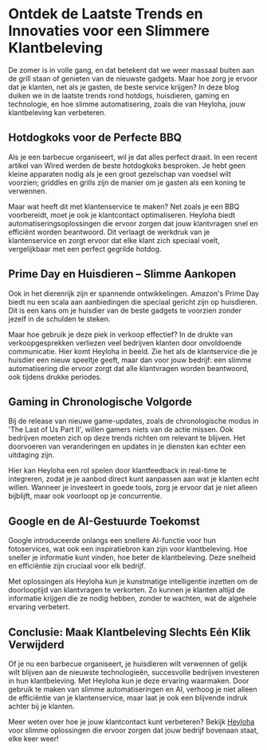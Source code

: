 # Ontdek de Laatste Trends en Innovaties voor een Slimmere Klantbeleving

De zomer is in volle gang, en dat betekent dat we weer massaal buiten aan de grill staan of genieten van de nieuwste gadgets. Maar hoe zorg je ervoor dat je klanten, net als je gasten, de beste service krijgen? In deze blog duiken we in de laatste trends rond hotdogs, huisdieren, gaming en technologie, en hoe slimme automatisering, zoals die van Heyloha, jouw klantbeleving kan verbeteren.

## Hotdogkoks voor de Perfecte BBQ

Als je een barbecue organiseert, wil je dat alles perfect draait. In een recent artikel van Wired werden de beste hotdogkoks besproken. Je hebt geen kleine apparaten nodig als je een groot gezelschap van voedsel wilt voorzien; griddles en grills zijn de manier om je gasten als een koning te verwennen.  

Maar wat heeft dit met klantenservice te maken? Net zoals je een BBQ voorbereidt, moet je ook je klantcontact optimaliseren. Heyloha biedt automatiseringsoplossingen die ervoor zorgen dat jouw klantvragen snel en efficiënt worden beantwoord. Dit verlaagt de werkdruk van je klantenservice en zorgt ervoor dat elke klant zich speciaal voelt, vergelijkbaar met een perfect gegrilde hotdog.

## Prime Day en Huisdieren – Slimme Aankopen

Ook in het dierenrijk zijn er spannende ontwikkelingen. Amazon's Prime Day biedt nu een scala aan aanbiedingen die speciaal gericht zijn op huisdieren. Dit is een kans om je huisdier van de beste gadgets te voorzien zonder jezelf in de schulden te steken.  

Maar hoe gebruik je deze piek in verkoop effectief? In de drukte van verkoopgesprekken verliezen veel bedrijven klanten door onvoldoende communicatie. Hier komt Heyloha in beeld. Zie het als de klantservice die je huisdier een nieuw speeltje geeft, maar dan voor jouw bedrijf: een slimme automatisering die ervoor zorgt dat alle klantvragen worden beantwoord, ook tijdens drukke periodes.

## Gaming in Chronologische Volgorde

Bij de release van nieuwe game-updates, zoals de chronologische modus in 'The Last of Us Part II', willen gamers niets van de actie missen. Ook bedrijven moeten zich op deze trends richten om relevant te blijven. Het doorvoeren van veranderingen en updates in je diensten kan echter een uitdaging zijn.

Hier kan Heyloha een rol spelen door klantfeedback in real-time te integreren, zodat je je aanbod direct kunt aanpassen aan wat je klanten echt willen. Wanneer je investeert in goede tools, zorg je ervoor dat je niet alleen bijblijft, maar ook voorloopt op je concurrentie.

## Google en de AI-Gestuurde Toekomst

Google introduceerde onlangs een snellere AI-functie voor hun fotoservices, wat ook een inspiratiebron kan zijn voor klantbeleving. Hoe sneller je informatie kunt vinden, hoe beter de klantbeleving. Deze snelheid en efficiëntie zijn cruciaal voor elk bedrijf.  

Met oplossingen als Heyloha kun je kunstmatige intelligentie inzetten om de doorlooptijd van klantvragen te verkorten. Zo kunnen je klanten altijd de informatie krijgen die ze nodig hebben, zonder te wachten, wat de algehele ervaring verbetert.

## Conclusie: Maak Klantbeleving Slechts Eén Klik Verwijderd

Of je nu een barbecue organiseert, je huisdieren wilt verwennen of gelijk wilt blijven aan de nieuwste technologieën, succesvolle bedrijven investeren in hun klantbeleving. Met Heyloha kun je deze ervaring waarmaken. Door gebruik te maken van slimme automatiseringen en AI, verhoog je niet alleen de efficiëntie van je klantenservice, maar laat je ook een blijvende indruk achter bij je klanten.  

Meer weten over hoe je jouw klantcontact kunt verbeteren? Bekijk [Heyloha](https://heyloha.ai) voor slimme oplossingen die ervoor zorgen dat jouw bedrijf bovenaan staat, elke keer weer!
